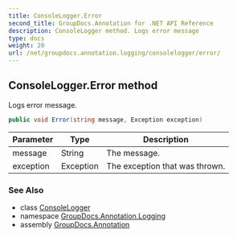 ```yaml
---
title: ConsoleLogger.Error
second_title: GroupDocs.Annotation for .NET API Reference
description: ConsoleLogger method. Logs error message
type: docs
weight: 20
url: /net/groupdocs.annotation.logging/consolelogger/error/
---
```

## ConsoleLogger.Error method

Logs error message.

```csharp
public void Error(string message, Exception exception)
```

| Parameter | Type | Description |
| --- | --- | --- |
| message | String | The message. |
| exception | Exception | The exception that was thrown. |

### See Also

* class [ConsoleLogger](../)
* namespace [GroupDocs.Annotation.Logging](../../consolelogger/)
* assembly [GroupDocs.Annotation](../../../)


